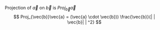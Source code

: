 Projection of $\vec{a}$ on $\vec{b}$ is $Proj_{\vec{b}}\vec{a}$
$$
Proj_{\vec{b}}\vec{a} = (\vec{a} \cdot \vec{b})) \frac{\vec{b}}{| | \vec{b}| | ^2}
$$
